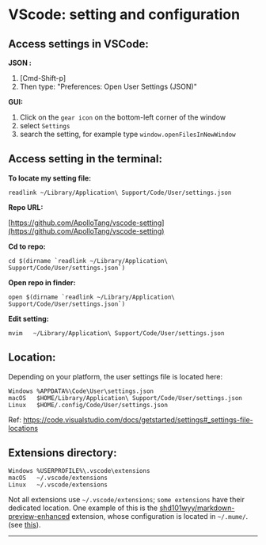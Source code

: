 # VScode: setting and configuration



## Access settings in VSCode:

**JSON :**

1. [Cmd-Shift-p]
2. Then type: "Preferences: Open User Settings (JSON)"


**GUI:**

1. Click on the `gear icon` on the bottom-left corner of the window
2. select `Settings`
3. search the setting, for example type `window.openFilesInNewWindow`





## Access setting in the terminal:

**To locate my setting file:**

```
readlink ~/Library/Application\ Support/Code/User/settings.json
```

**Repo URL:**

[https://github.com/ApolloTang/vscode-setting](https://github.com/ApolloTang/vscode-setting)

**Cd to repo:**

```
cd $(dirname `readlink ~/Library/Application\ Support/Code/User/settings.json`)
```

**Open repo in finder:**

```
open $(dirname `readlink ~/Library/Application\ Support/Code/User/settings.json`)
```

**Edit setting:**

```
mvim   ~/Library/Application\ Support/Code/User/settings.json
```



## Location:

Depending on your platform, the user settings file is located here:

```
Windows %APPDATA%\Code\User\settings.json
macOS   $HOME/Library/Application\ Support/Code/User/settings.json
Linux   $HOME/.config/Code/User/settings.json
```

Ref: https://code.visualstudio.com/docs/getstarted/settings#_settings-file-locations

## Extensions directory:

```
Windows %USERPROFILE%\.vscode\extensions
macOS   ~/.vscode/extensions
Linux   ~/.vscode/extensions
```

Not all extensions use `~/.vscode/extensions`; `some extensions` have their dedicated location. One example of this is the [shd101wyy/markdown-preview-enhanced](https://github.com/shd101wyy/markdown-preview-enhanced) extension, whose configuration is located in `~/.mume/`. (see [this](https://shd101wyy.github.io/markdown-preview-enhanced/#/customize-css)).



---


